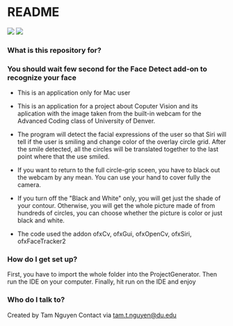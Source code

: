 # README #
![ ](/img1.PNG)
![ ](/img2.PNG)
### What is this repository for? ###

### You should wait few second for the Face Detect add-on to recognize your face


* This is an application only for Mac user
* This is an application for a project about Coputer Vision and its aplication with the image taken from the built-in webcam for the Advanced Coding class of University of Denver.

* The program will detect the facial expressions of the user so that Siri will tell if the user is smiling and change color of  the overlay circle grid. After the smile detected, all the circles will be translated together to the last point where that the use smiled. 
* If you want to return to the full circle-grip sceen, you have to black out the webcam by any mean. You can use your hand to cover fully the camera.

* If you turn off the "Black and White" only,  you will get just the shade of your contour. Otherwise, you will get the whole picture made of from hundreds of circles, you can choose whether the picture is color or just black and white.
* The code used the addon ofxCv, ofxGui, ofxOpenCv, ofxSiri, ofxFaceTracker2

### How do I get set up? ###

First, you have to import the whole folder into the ProjectGenerator. Then run the IDE on your computer. Finally, hit run on the IDE and enjoy



### Who do I talk to? ###
Created by Tam Nguyen
Contact via tam.t.nguyen@du.edu
